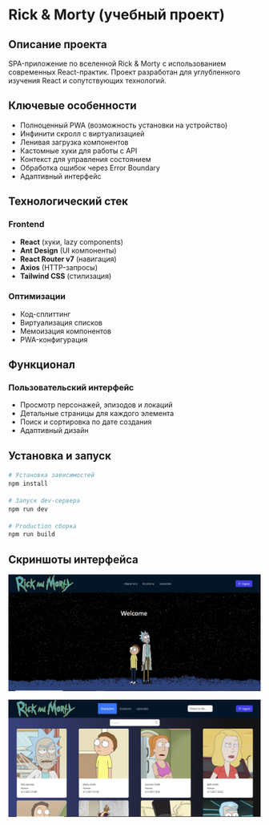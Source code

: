 # Rick & Morty (учебный проект)

## Описание проекта
SPA-приложение по вселенной Rick & Morty с использованием современных React-практик. Проект разработан для углубленного изучения React и сопутствующих технологий.

## Ключевые особенности
- Полноценный PWA (возможность установки на устройство)
- Инфинити скролл с виртуализацией
- Ленивая загрузка компонентов
- Кастомные хуки для работы с API
- Контекст для управления состоянием
- Обработка ошибок через Error Boundary
- Адаптивный интерфейс

## Технологический стек

### Frontend
- **React** (хуки, lazy components)
- **Ant Design** (UI компоненты)
- **React Router v7** (навигация)
- **Axios** (HTTP-запросы)
- **Tailwind CSS** (стилизация)

### Оптимизации
- Код-сплиттинг
- Виртуализация списков
- Мемоизация компонентов
- PWA-конфигурация

## Функционал

### Пользовательский интерфейс
- Просмотр персонажей, эпизодов и локаций
- Детальные страницы для каждого элемента
- Поиск и сортировка по дате создания
- Адаптивный дизайн

## Установка и запуск

```bash
# Установка зависимостей
npm install

# Запуск dev-сервера
npm run dev

# Production сборка
npm run build
```
## Скриншоты интерфейса

![Главная страница](rick-morty.PNG)


![Список персонажей](rick-morty2.PNG)
